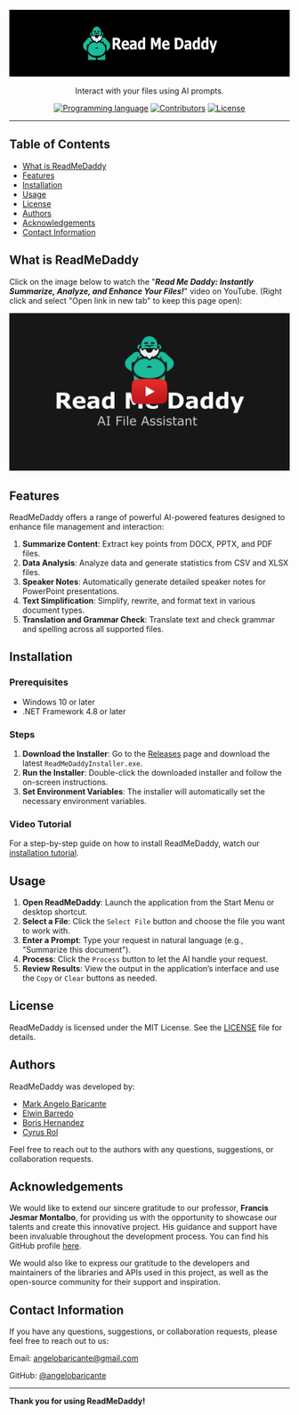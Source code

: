 <p align="center">
  <a href="https://github.com/angelobaricante/ReadMeDaddy" target="_blank">
    <picture>
      <source media="(prefers-color-scheme: dark)" srcset="https://github.com/angelobaricante/ReadMeDaddy/blob/master/assets/read_me_daddy_readme_banner.png">
      <source media="(prefers-color-scheme: light)" srcset="https://github.com/angelobaricante/ReadMeDaddy/blob/master/assets/read_me_daddy_readme_banner.png">
      <img alt="ReadMeDaddy" src="https://github.com/angelobaricante/ReadMeDaddy/blob/master/assets/read_me_daddy_readme_banner.png" height="120" style="max-width: 100%;">
    </picture>
  </a>
</p>

<p align="center">
  Interact with your files using AI prompts.
</p>

<p align="center">
  <a href="https://github.com/angelobaricante/ReadMeDaddy"><img alt="Programming language" src="https://img.shields.io/badge/language-C%23-blue?logo=csharp&logoColor=blue"></a>
  <a href="https://github.com/angelobaricante/ReadMeDaddy"><img alt="Contributors" src="https://img.shields.io/badge/contributors-4-blue"></a>
  <a href="https://github.com/angelobaricante/ReadMeDaddy/blob/main/LICENSE"><img src="https://img.shields.io/badge/license-MIT-blue" alt="License"></a>
</p>

------

## Table of Contents
* [What is ReadMeDaddy](#what-is-readmedaddy)
* [Features](#features)
* [Installation](#installation)
* [Usage](#usage)
* [License](#license)
* [Authors](#authors)
* [Acknowledgements](#acknowledgements)
* [Contact Information](#contact-information)

## What is ReadMeDaddy
Click on the image below to watch the "**_Read Me Daddy: Instantly Summarize, Analyze, and Enhance Your Files!_**" video on YouTube. (Right click and select "Open link in new tab" to keep this page open):

[![Read Me Daddy: Instantly Summarize, Analyze, and Enhance Your Files!](https://github.com/angelobaricante/ReadMeDaddy/blob/master/assets/read_me_daddy_yt_banner.png)](https://youtu.be/3JI8U4Ck9Bg)

## Features
ReadMeDaddy offers a range of powerful AI-powered features designed to enhance file management and interaction:

1. **Summarize Content**: Extract key points from DOCX, PPTX, and PDF files.
2. **Data Analysis**: Analyze data and generate statistics from CSV and XLSX files.
3. **Speaker Notes**: Automatically generate detailed speaker notes for PowerPoint presentations.
4. **Text Simplification**: Simplify, rewrite, and format text in various document types.
5. **Translation and Grammar Check**: Translate text and check grammar and spelling across all supported files.

## Installation

### Prerequisites
- Windows 10 or later
- .NET Framework 4.8 or later

### Steps

1. **Download the Installer**: Go to the [Releases](https://github.com/angelobaricante/ReadMeDaddy/releases) page and download the latest `ReadMeDaddyInstaller.exe`.
2. **Run the Installer**: Double-click the downloaded installer and follow the on-screen instructions.
3. **Set Environment Variables**: The installer will automatically set the necessary environment variables.

### Video Tutorial

For a step-by-step guide on how to install ReadMeDaddy, watch our [installation tutorial](https://www.youtube.com/link-to-installation-tutorial).

## Usage

1. **Open ReadMeDaddy**: Launch the application from the Start Menu or desktop shortcut.
2. **Select a File**: Click the `Select File` button and choose the file you want to work with.
3. **Enter a Prompt**: Type your request in natural language (e.g., "Summarize this document").
4. **Process**: Click the `Process` button to let the AI handle your request.
5. **Review Results**: View the output in the application’s interface and use the `Copy` or `Clear` buttons as needed.

## License
ReadMeDaddy is licensed under the MIT License. See the [LICENSE](https://github.com/angelobaricante/ReadMeDaddy/blob/main/LICENSE) file for details.

## Authors

ReadMeDaddy was developed by:

- [Mark Angelo Baricante](https://github.com/angelobaricante)
- [Elwin Barredo](https://github.com/elwinthedevisor)
- [Boris Hernandez](https://github.com/borisher)
- [Cyrus Rol](https://github.com/cykeeee)

Feel free to reach out to the authors with any questions, suggestions, or collaboration requests.

## Acknowledgements

We would like to extend our sincere gratitude to our professor, **Francis Jesmar Montalbo**, for providing us with the opportunity to showcase our talents and create this innovative project. His guidance and support have been invaluable throughout the development process. You can find his GitHub profile [here](https://github.com/francismontalbo).

We would also like to express our gratitude to the developers and maintainers of the libraries and APIs used in this project, as well as the open-source community for their support and inspiration.

## Contact Information
If you have any questions, suggestions, or collaboration requests, please feel free to reach out to us:

Email: angelobaricante@gmail.com

GitHub: [@angelobaricante](https://github.com/angelobaricante)

---

**Thank you for using ReadMeDaddy!**
